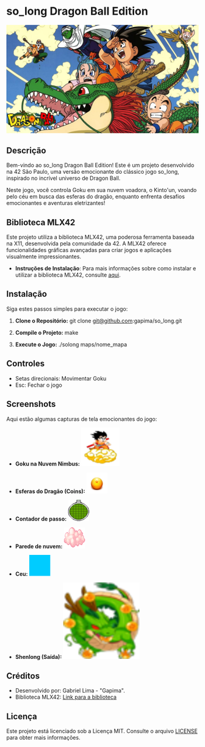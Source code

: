 # so_long Dragon Ball Edition

![Goku on Nimbus](./img/dragon.png)

## Descrição

Bem-vindo ao so_long Dragon Ball Edition! Este é um projeto desenvolvido na 42 São Paulo, uma versão emocionante do clássico jogo so_long, inspirado no incrível universo de Dragon Ball.

Neste jogo, você controla Goku em sua nuvem voadora, o Kinto'un, voando pelo céu em busca das esferas do dragão, enquanto enfrenta desafios emocionantes e aventuras eletrizantes!

## Biblioteca MLX42

Este projeto utiliza a biblioteca MLX42, uma poderosa ferramenta baseada na X11, desenvolvida pela comunidade da 42. A MLX42 oferece funcionalidades gráficas avançadas para criar jogos e aplicações visualmente impressionantes.

- **Instruções de Instalação**: Para mais informações sobre como instalar e utilizar a biblioteca MLX42, consulte [aqui](https://github.com/mlx42/mlx42).

## Instalação

Siga estes passos simples para executar o jogo:

1. **Clone o Repositório:**
	git clone git@github.com:gapima/so_long.git


2. **Compile o Projeto:**
	make

3. **Execute o Jogo:**
	./solong maps/nome_mapa



## Controles

- Setas direcionais: Movimentar Goku
- Esc: Fechar o jogo

## Screenshots

Aqui estão algumas capturas de tela emocionantes do jogo:

- **Goku na Nuvem Nimbus:**
![Goku on Nimbus](./img/goku.png)

- **Esferas do Dragão (Coins):**
![Esferas do Dragão](./img/coin.png)

- **Contador de passo:**
![Contador de passo](./img/radardragon.png)

- **Parede de nuvem:**
![Parede de nuvem](./img/wall.png)

- **Ceu:**
![Ceu](./img/floor.png)

- **Shenlong (Saída):**
![Shenlong](./img/shenlong.png)

## Créditos

- Desenvolvido por: Gabriel Lima - "Gapima".
- Biblioteca MLX42: [Link para a biblioteca](https://github.com/mlx42/mlx42)

## Licença

Este projeto está licenciado sob a Licença MIT. Consulte o arquivo [LICENSE](LICENSE) para obter mais informações.
